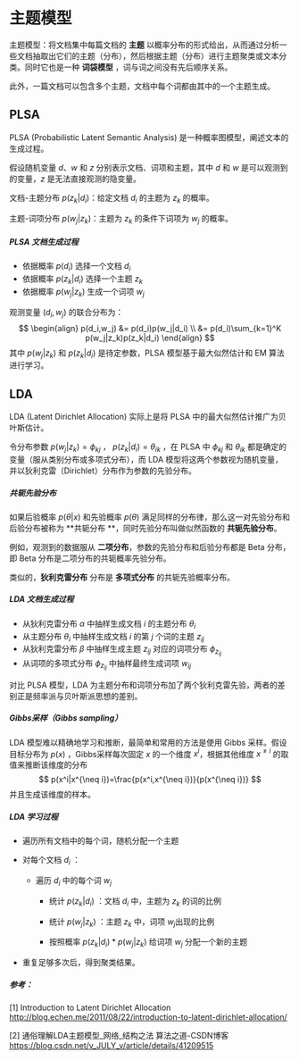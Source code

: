 # 主题模型

主题模型：将文档集中每篇文档的 **主题** 以概率分布的形式给出，从而通过分析一些文档抽取出它们的主题（分布），然后根据主题（分布）进行主题聚类或文本分类。同时它也是一种 **词袋模型** ，词与词之间没有先后顺序关系。

此外，一篇文档可以包含多个主题，文档中每个词都由其中的一个主题生成。

## PLSA

PLSA (Probabilistic Latent Semantic Analysis) 是一种概率图模型，阐述文本的生成过程。

假设随机变量 $d$、$w$  和 $z$ 分别表示文档、词项和主题，其中 $d$ 和 $w$ 是可以观测到的变量，$z$ 是无法直接观测的隐变量。

文档-主题分布 $p(z_k|d_i)$：给定文档 $d_i$ 的主题为 $z_k$ 的概率。

主题-词项分布 $p(w_j|z_k)$：主题为 $z_k$ 的条件下词项为 $w_j$ 的概率。

##### PLSA 文档生成过程

+ 依据概率 $p(d_i)$ 选择一个文档 $d_i$ 
+ 依据概率 $p(z_k|d_i)$ 选择一个主题 $z_k$ 
+ 依据概率 $p(w_j|z_k)$ 生成一个词项 $w_j$ 

观测变量 $(d_i,w_j)$ 的联合分布为：
$$
\begin{align}
p(d_i,w_j)
&= p(d_i)p(w_j|d_i) \\
&= p(d_i)\sum_{k=1}^K p(w_j|z_k)p(z_k|d_i)
\end{align}
$$
其中 $p(w_j|z_k)$ 和 $p(z_k|d_i)$ 是待定参数，PLSA 模型基于最大似然估计和 EM 算法进行学习。



## LDA

LDA (Latent Dirichlet Allocation) 实际上是将 PLSA 中的最大似然估计推广为贝叶斯估计。

令分布参数 $p(w_j|z_k)=\phi_{kj}$ ， $p(z_k|d_i)=\theta_{ik}$ ，在 PLSA 中 $\phi_{kj}$ 和 $\theta_{ik}$ 都是确定的变量（服从类别分布或多项式分布），而 LDA 模型将这两个参数视为随机变量，并以狄利克雷（Dirichlet）分布作为参数的先验分布。

##### 共轭先验分布

如果后验概率 $p(\theta|x)$ 和先验概率 $p(\theta)$ 满足同样的分布律，那么这一对先验分布和后验分布被称为 **共轭分布 **，同时先验分布叫做似然函数的 **共轭先验分布**。

例如，观测到的数据服从 **二项分布**，参数的先验分布和后验分布都是 Beta 分布，即 Beta 分布是二项分布的共轭概率先验分布。

类似的，**狄利克雷分布** 分布是 **多项式分布** 的共轭先验概率分布。



##### LDA 文档生成过程

+ 从狄利克雷分布 $\alpha$ 中抽样生成文档 $i$ 的主题分布 $\theta_i$ 
+ 从主题分布 $\theta_i$ 中抽样生成文档 $i$ 的第 $j$ 个词的主题 $z_{ij}$ 
+ 从狄利克雷分布 $\beta$ 中抽样生成主题 $z_{ij}$ 对应的词项分布 $\phi_{z_{ij}}$ 
+ 从词项的多项式分布 $\phi_{z_{ij}}$ 中抽样最终生成词项 $w_{ij}$ 

对比 PLSA 模型，LDA 为主题分布和词项分布加了两个狄利克雷先验，两者的差别正是频率派与贝叶斯派思想的差别。



##### Gibbs采样（Gibbs sampling）

LDA 模型难以精确地学习和推断，最简单和常用的方法是使用 Gibbs 采样。假设目标分布为 $p(x)$ ，Gibbs采样每次固定 $x$ 的一个维度 $x^i$，根据其他维度 $x^{\neq i}$ 的取值来推断该维度的分布
$$
p(x^i|x^{\neq i})=\frac{p(x^i,x^{\neq i})}{p(x^{\neq i})}
$$
并且生成该维度的样本。



##### LDA 学习过程

+ 遍历所有文档中的每个词，随机分配一个主题

+ 对每个文档 $d_i$ ：

  + 遍历 $d_i$ 中的每个词 $w_j$ 

    + 统计 $p(z_k|d_i)$ ：文档 $d_i$ 中，主题为 $z_k$ 的词的比例

    + 统计 $p(w_j|z_k)$ ：主题 $z_k$ 中，词项 $w_j$出现的比例

    + 按照概率 $p(z_k|d_i)*p(w_j|z_k)$ 给词项 $w_j$ 分配一个新的主题

+ 重复足够多次后，得到聚类结果。



##### 参考：

[1] Introduction to Latent Dirichlet Allocation
http://blog.echen.me/2011/08/22/introduction-to-latent-dirichlet-allocation/

[2] 通俗理解LDA主题模型_网络_结构之法 算法之道-CSDN博客
https://blog.csdn.net/v_JULY_v/article/details/41209515

